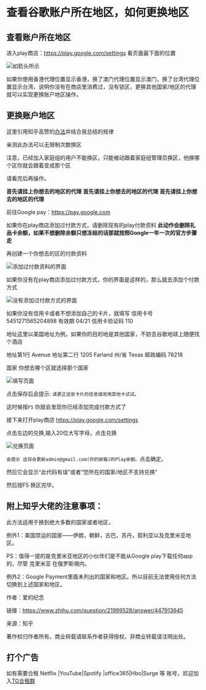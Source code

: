 查看谷歌账户所在地区，如何更换地区
====
查看账户所在地区
-------
进入play商店：https://play.google.com/settings 看页面最下面的位置


![如箭头所示](https://s2.ax1x.com/2019/12/06/QY3FWF.jpg) 


如果你使用香港代理位置显示香港，换了澳门代理位置显示澳门，换了台湾代理位置显示台湾，说明你没有在商店里消费过，没有锁区，更换其他国家/地区的代理就可以实现更换账户地区操作。


更换账户地区
-------


这里引用知乎高赞的<a href="https://www.zhihu.com/question/21999528" target="_blank">办法</a>并结合我总结的规律


亲测此办法可以无限制次数换区


注意，已经加入家庭组的用户不能换区，只能被动跟着家庭组管理员换区，他换哪个区你就会跟着变成那个区


请看完后再操作。


__首先请挂上你想去的地区的代理__
__首先请挂上你想去的地区的代理__
__首先请挂上你想去的地区的代理__





前往Google pay：https://pay.google.com


 
 

如果你在play商店添加过付款方式，请删除现有的play付款资料 __此动作会删除礼品卡余额，如果不想删除余额只想冻结的话那就按照Google一年一次的官方步骤走__

再创建一个你想去的区的付款资料

![添加过付款资料的界面](https://s2.ax1x.com/2019/12/06/QYlHgJ.jpg) 


如果你没有在play商店添加过付款方式，你的界面是这样的，那么就去添加个付款方式
 
 
 
![没有添加过付款方式的界面]( https://s2.ax1x.com/2019/10/20/KMew4J.png) 
 
 
 
 如果你没有信用卡或者不想添加自己的卡片，就填写 信用卡号 5451271565204898  有效期  04/21 信用卡验证码 110 
 
 地址这里以美国地址为例，如果你的目的地是其他国家，不妨去谷歌地球上随便找个酒店
 
 地址第1行 Avenue  地址第二行 1205 Farland  州/省 Texas  邮政编码  78218

 
 
 
 国家 你想去哪个区就选择那个国家
 
 
 
![填写页面](https://s2.ax1x.com/2019/10/20/KMnHAS.png)



点击保存后会提示: `请更正这张卡片的信息或改用其他卡试试。`


这时候按`F5` 你就会发现你已经添加完成付款方式了


接下来打开play商店 https://play.google.com/settings


点击左边的兑换,输入20位大写字母，点击兑换 


![兑换页面](https://s2.ax1x.com/2019/10/20/KMlCrR.jpg)


`会提示 这将会更新admin@gmail.com(你的邮箱)的Play余额。`点击确定。


然后它会显示“此代码有误”或者“您所在的国家/地区不支持兑换”


然后按F5 换区完毕。


附上知乎大佬的注意事项：
-------

此方法适用于换到绝大多数的国家或者地区，


例外1：美国禁运的国家——伊朗，朝鲜，古巴，苏丹，叙利亚以及克里米亚地区。        


PS：值得一提的是克里米亚地区的小伙伴们是不能从Google play下载任何app的，尽管 克里米亚 在俄罗斯境内。


例外2：Google Payment里面未列出的国家和地区。所以目前无法使用任何方法切换到上述国家和地区。


作者：爱的纪念


链接：https://www.zhihu.com/question/21999528/answer/447913645


来源：知乎


著作权归作者所有。商业转载请联系作者获得授权，非商业转载请注明出处。

打个广告
-------
如有需要合租 Netflix |YouTube|Spotify |office365|Hbo|Surge 等 账号，欢迎加入<a href="https://t.me/hezu1" target="_blank">TG合租群</a>




